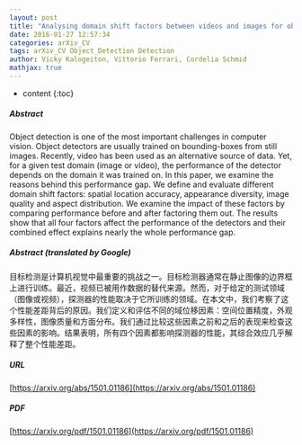 ```yaml
---
layout: post
title: "Analysing domain shift factors between videos and images for object detection"
date: 2016-01-27 12:57:34
categories: arXiv_CV
tags: arXiv_CV Object_Detection Detection
author: Vicky Kalogeiton, Vittorio Ferrari, Cordelia Schmid
mathjax: true
---
```


* content
{:toc}

##### Abstract
Object detection is one of the most important challenges in computer vision. Object detectors are usually trained on bounding-boxes from still images. Recently, video has been used as an alternative source of data. Yet, for a given test domain (image or video), the performance of the detector depends on the domain it was trained on. In this paper, we examine the reasons behind this performance gap. We define and evaluate different domain shift factors: spatial location accuracy, appearance diversity, image quality and aspect distribution. We examine the impact of these factors by comparing performance before and after factoring them out. The results show that all four factors affect the performance of the detectors and their combined effect explains nearly the whole performance gap.

##### Abstract (translated by Google)
目标检测是计算机视觉中最重要的挑战之一。目标检测器通常在静止图像的边界框上进行训练。最近，视频已被用作数据的替代来源。然而，对于给定的测试领域（图像或视频），探测器的性能取决于它所训练的领域。在本文中，我们考察了这个性能差距背后的原因。我们定义和评估不同的域位移因素：空间位置精度，外观多样性，图像质量和方面分布。我们通过比较这些因素之前和之后的表现来检查这些因素的影响。结果表明，所有四个因素都影响探测器的性能，其综合效应几乎解释了整个性能差距。

##### URL
[https://arxiv.org/abs/1501.01186](https://arxiv.org/abs/1501.01186)

##### PDF
[https://arxiv.org/pdf/1501.01186](https://arxiv.org/pdf/1501.01186)


